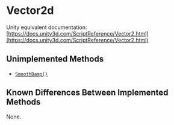 # Vector2d

Unity equivalent documentation: [https://docs.unity3d.com/ScriptReference/Vector2.html](https://docs.unity3d.com/ScriptReference/Vector2.html)

## Unimplemented Methods

* [`SmoothDamp()`](https://docs.unity3d.com/ScriptReference/Vector2.SmoothDamp.html)

## Known Differences Between Implemented Methods

None.